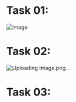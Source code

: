 # Task 01:
![image](https://github.com/user-attachments/assets/2713d93f-5a11-4f01-ad78-0050170dcb34)

# Task 02:
![Uploading image.png…]()

# Task 03:

